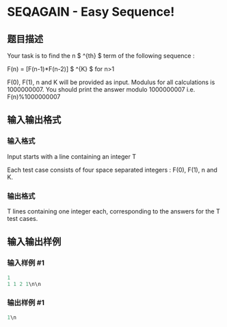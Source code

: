 # SEQAGAIN - Easy Sequence!

## 题目描述

Your task is to find the n $ ^{th} $ term of the following sequence :

F(n) = \[F(n-1)\*F(n-2)\] $ ^{K} $ for n>1

F(0), F(1), n and K will be provided as input. Modulus for all calculations is 1000000007. You should print the answer modulo 1000000007 i.e. F(n)%1000000007

## 输入输出格式

### 输入格式

Input starts with a line containing an integer T

Each test case consists of four space separated integers : F(0), F(1), n and K.

### 输出格式

T lines containing one integer each, corresponding to the answers for the T test cases.

## 输入输出样例

### 输入样例 #1

```cpp
1
1 1 2 1\n\n
```


### 输出样例 #1

```cpp
1\n
```



